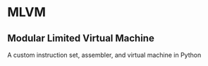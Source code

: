 # MLVM
## Modular Limited Virtual Machine

A custom instruction set, assembler, and virtual machine in Python
